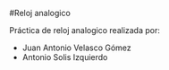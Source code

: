 #Reloj analogico

Práctica de reloj analogico realizada por:

  - Juan Antonio Velasco Gómez
  - Antonio Solis Izquierdo
